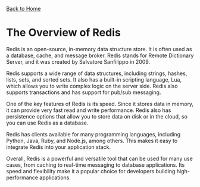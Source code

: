 [Back to Home](../README.md)
# The Overview of Redis
Redis is an open-source, in-memory data structure store.
It is often used as a database, cache, and message broker.
Redis stands for Remote Dictionary Server, 
and it was created by Salvatore Sanfilippo in 2009.

Redis supports a wide range of data structures, 
including strings, hashes, lists, sets, and sorted sets. 
It also has a built-in scripting language, Lua, 
which allows you to write complex logic on the 
server side. Redis also supports transactions 
and has support for pub/sub messaging.

One of the key features of Redis is its speed.
Since it stores data in memory, it can provide 
very fast read and write performance. Redis also 
has persistence options that allow you to store 
data on disk or in the cloud, so you can use Redis 
as a database.

Redis has clients available for many programming languages, 
including Python, Java, Ruby, and Node.js, among others.
This makes it easy to integrate Redis into your 
application stack.

Overall, Redis is a powerful and versatile tool that
can be used for many use cases, 
from caching to real-time messaging to database applications. 
Its speed and flexibility make it a popular choice 
for developers building high-performance applications.